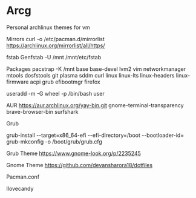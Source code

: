 # Arcg
Personal archlinux themes for vm



Mirrors
curl -o /etc/pacman.d/mirrorlist https://archlinux.org/mirrorlist/all/https/

fstab
Genfstab -U /mnt /mnt/etc/fstab

Packages
pacstrap -K /mnt base base-devel lvm2 vim networkmanager mtools dosfstools git plasma sddm curl linux linux-lts linux-headers linux-firmware acpi  grub efibootmgr firefox 

useradd -m -G wheel -p /bin/bash user

AUR
https://aur.archlinux.org/yay-bin.git
gnome-terminal-transparency
brave-browser-bin
surfshark

Grub

grub-install --target=x86_64-efi --efi-directory=/boot --bootloader-id=
grub-mkconfig -o /boot/grub/grub.cfg

Grub Theme
https://www.gnome-look.org/p/2235245

Gnome Theme
https://github.com/devansharora18/dotfiles

Pacman.conf 

Ilovecandy

